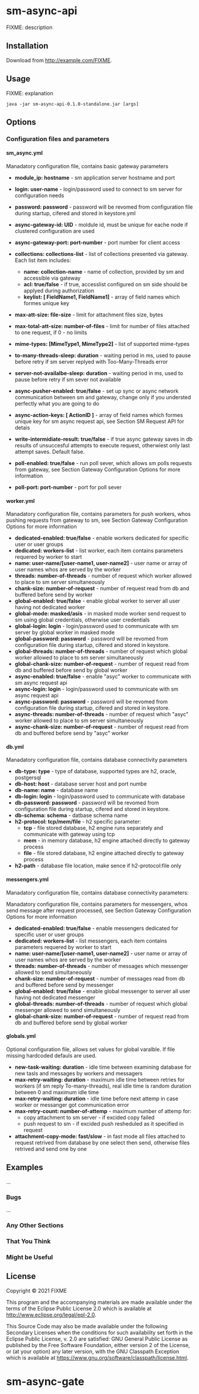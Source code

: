 # sm-async-api

FIXME: description

## Installation

Download from <http://example.com/FIXME>.

## Usage

FIXME: explanation

    java -jar sm-async-api-0.1.0-standalone.jar [args]

## Options

### Configuration files and parameters

#### sm_async.yml

Manadatory configuration file, contains basic gateway parameters

* **module_ip: hostname** - sm application server hostname and port
* **login: user-name**   -  login/password used to connect to sm server for configuration needs
* **password: password**  - password will be revomed from configuration file during startup, cifered and stored in keystore.yml
* **async-gateway-id: UID** -  moldule id,  must be unique for eache node if clustered configuration are used
* **async-gateway-port: port-number** - port number for client access
* **collections: collections-list** - list of collections presented via gateway. Each list item includes:

  * **name: collection-name** - name of collection, provided by sm and accessible via gateway
  * **acl: true/false** -  if true, accesslist configured on sm side should be applyed during authorization
  * **keylist: [ FieldName1, FieldName1]** - array of field names which formes unique key

* **max-att-size: file-size** - limit for attachment files size, bytes
* **max-total-att-size: number-of-files** - limit for number of files attached to one request, if 0 - no limits
* **mime-types: [MimeType1, MimeType2]** - list of supported mime-types
* **to-many-threads-sleep: duration** -  waiting period in ms, used to pause before retry if sm server replyed with Too-Many-Threads error
* **server-not-availalbe-sleep: duration** -  waiting period in ms, used to pause before retry if sm sever not available
* **async-pusher-enabled: true/false** - set up sync or async network communication between sm and gateway, change only if you understed perfectly what you are going to do
* **async-action-keys: [ ActionID ]** - array of field names which formes unique key for sm async request api, see Section SM Request API for detais
* **write-intermidiate-result:  true/false** - if true async gateway saves in db results of unsuccesful attempts to execute request, otherwiest only last attempt saves. Default false.
* **poll-enabled: true/false** - run poll sever, which allows sm polls requests from gateway, see Section Gateway Configuration Options for more information
* **poll-port: port-number**  - port for poll sever

#### worker.yml

Manadatory configuration file, contains parameters for push workers, whos pushing requests from gateway to sm, see Section Gateway Configuration Options for more information

* **dedicated-enabled: true/false** - enable workers dedicated for specific user or user groups
* **dedicated: workers-list**  - list worker, each item contains parameters requered by worker to start  
* **name: user-name/[user-name1, user-name2]** -  user name or array of user names whos are served by the worker
* **threads: number-of-threads** - number of request which worker allowed to place to sm server simultaneously
* **chank-size: number-of-request** - number of request read from db and buffered before send by worker
* **global-enabled: true/false**  - enable global worker to server all user having not dedicated worker
* **global-mode: masked/asis**  - in masked mode worker send request to sm using global credentials, otherwise user credentials
* **global-login: login** - login/password used to communicate with sm server by global worker in masked mode
* **global-password: password**  - password will be revomed from configuration file during startup, cifered and stored in keystore.
* **global-threads: number-of-threads** - number of request which global worker allowed to place to sm server simultaneously
* **global-chank-size: number-of-request** - number of request read from db and buffered before send by global worker
* **async-enabled: true/false** - enable "asyc" worker  to communicate with sm async request api
* **async-login: login** - login/password used to communicate with sm async request api
* **async-password: password**  - password will be revomed from configuration file during startup, cifered and stored in keystore.
* **async-threads: number-of-threads** - number of request which  "asyc" worker allowed to place to sm server simultaneously
* **async-chank-size: number-of-request** - number of request read from db and buffered before send by  "asyc" worker

#### db.yml

Manadatory configuration file, contains database connectivity  parameters

* **db-type: type**  - type of database, supported types are h2, oracle, postgersql
* **db-host: host**  - database server host and port numbe
* **db-name: name**  - database name
* **db-login: login** - login/password used to communicate with database
* **db-password: password**  - password will be revomed from configuration file during startup, cifered and stored in keystore.
* **db-schema: schema** - datbase schema name
* **h2-protocol: tcp/mem/file** - h2 specific parameter:
  * **tcp** - file stored database, h2 engine runs separately and communicate with gateway using tcp
  * **mem** - in memory database, h2 engine attached directly to gateway process
  * **file** - file stored database, h2 engine  attached directly to gateway process
* **h2-path** - database file location, make sence if h2-protocol:file only

#### messengers.yml

Manadatory configuration file, contains database connectivity parameters:

Manadatory configuration file, contains parameters for messengers, whos  send message after request processed, see Section Gateway Configuration Options for more information

* **dedicated-enabled: true/false** - enable messengers dedicated for specific user or user groups
* **dedicated: workers-list**  - list messengers, each item contains parameters requered by worker to start  
* **name: user-name/[user-name1, user-name2]** -  user name or array of user names whos are served by the worker
* **threads: number-of-threads** - number of messages which messenger allowed to send simultaneously
* **chank-size: number-of-request** - number of messages read from db and buffered before send by messenger
* **global-enabled: true/false**  - enable global messenger to server all user having not dedicated messenger
* **global-threads: number-of-threads** - number of request which global messenger allowed to send simultaneously
* **global-chank-size: number-of-request** - number of request read from db and buffered before send by global worker

#### globals.yml

Optional configuration file, allows set values for global varalble. If file missing hardcoded defauls are used.

* **new-task-waiting: duration** - idle time between examining database for new tasls and messages by workers and messagers
* **max-retry-waiting: duration** - maximum idle  time between retries for workers (if sm reply To-many-threads), real idle time is random duration between 0 and maximum idle  time
* **max-retry-waiting: duration** - idle time before next attemp in case worker or messanger got communication error
* **max-retry-count: number-of-attemp** - maximum number of attemp for:
  * copy attachment to sm server - if excided copy failed
  * push request to sm - if excided push resheduled as it specified in request
* **attachment-copy-mode: fast/slow** - in fast mode all files attached to request retrived from database by one select then send, otherwise files retrived and send one by one

## Examples

...

### Bugs

...

### Any Other Sections

### That You Think

### Might be Useful

## License

Copyright © 2021 FIXME

This program and the accompanying materials are made available under the
terms of the Eclipse Public License 2.0 which is available at
<http://www.eclipse.org/legal/epl-2.0>.

This Source Code may also be made available under the following Secondary
Licenses when the conditions for such availability set forth in the Eclipse
Public License, v. 2.0 are satisfied: GNU General Public License as published by
the Free Software Foundation, either version 2 of the License, or (at your
option) any later version, with the GNU Classpath Exception which is available
at <https://www.gnu.org/software/classpath/license.html>.

# sm-async-gate
